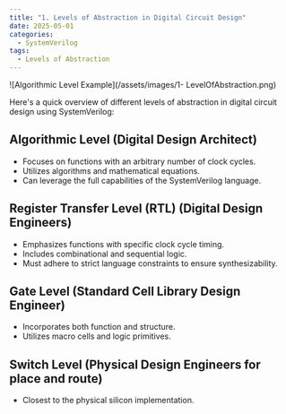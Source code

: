 ```yaml
---
title: "1. Levels of Abstraction in Digital Circuit Design"
date: 2025-05-01
categories:
  - SystemVerilog
tags:
  - Levels of Abstraction 
---
```



![Algorithmic Level Example](/assets/images/1- LevelOfAbstraction.png)

Here's a quick overview of different levels of abstraction in digital circuit design using SystemVerilog:

## Algorithmic Level (Digital Design Architect)
- Focuses on functions with an arbitrary number of clock cycles.
- Utilizes algorithms and mathematical equations.
- Can leverage the full capabilities of the SystemVerilog language.

## Register Transfer Level (RTL) (Digital Design Engineers)
- Emphasizes functions with specific clock cycle timing.
- Includes combinational and sequential logic.
- Must adhere to strict language constraints to ensure synthesizability.

## Gate Level (Standard Cell Library Design Engineer)
- Incorporates both function and structure.
- Utilizes macro cells and logic primitives.

## Switch Level (Physical Design Engineers for place and route)
- Closest to the physical silicon implementation.


